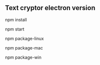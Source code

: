## Text cryptor electron version 

npm install 

npm start 

npm package-linux

npm package-mac

npm package-win